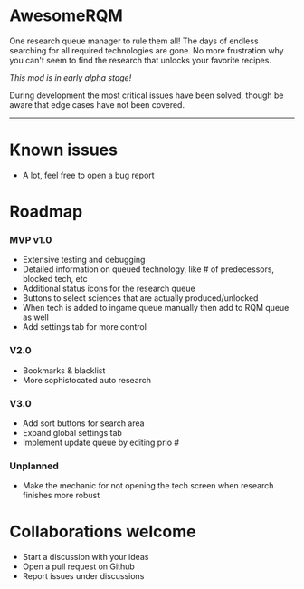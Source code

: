 # AwesomeRQM

One research queue manager to rule them all! The days of endless searching for all required technologies are gone. No more frustration why you can't seem to find the research that unlocks your favorite recipes.

_This mod is in early alpha stage!_

During development the most critical issues have been solved, though be aware that edge cases have not been covered.

---

# Known issues

-   A lot, feel free to open a bug report

# Roadmap

### MVP v1.0

-   Extensive testing and debugging
-   Detailed information on queued technology, like # of predecessors, blocked tech, etc
-   Additional status icons for the research queue
-   Buttons to select sciences that are actually produced/unlocked
-   When tech is added to ingame queue manually then add to RQM queue as well
-   Add settings tab for more control

### V2.0

-   Bookmarks & blacklist
-   More sophistocated auto research

### V3.0

-   Add sort buttons for search area
-   Expand global settings tab
-   Implement update queue by editing prio #

### Unplanned

-   Make the mechanic for not opening the tech screen when research finishes more robust

# Collaborations welcome

-   Start a discussion with your ideas
-   Open a pull request on Github
-   Report issues under discussions
